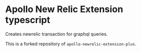 # Apollo New Relic Extension typescript
Creates newrelic transaction for graphql queries.

This is a forked repository of `apollo-newrelic-extension-plus`. 

